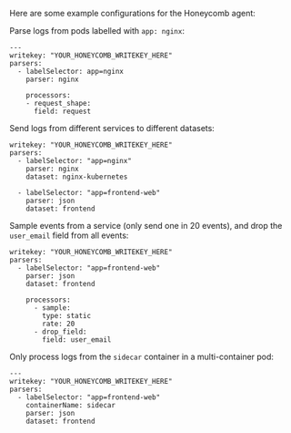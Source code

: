 Here are some example configurations for the Honeycomb agent:


Parse logs from pods labelled with `app: nginx`:
```
---
writekey: "YOUR_HONEYCOMB_WRITEKEY_HERE"
parsers:
  - labelSelector: app=nginx
    parser: nginx

    processors:
    - request_shape:
      field: request
```

Send logs from different services to different datasets:
```
writekey: "YOUR_HONEYCOMB_WRITEKEY_HERE"
parsers:
  - labelSelector: "app=nginx"
    parser: nginx
    dataset: nginx-kubernetes

  - labelSelector: "app=frontend-web"
    parser: json
    dataset: frontend
```


Sample events from a service (only send one in 20 events), and drop the
`user_email` field from all events:
```
writekey: "YOUR_HONEYCOMB_WRITEKEY_HERE"
parsers:
  - labelSelector: "app=frontend-web"
    parser: json
    dataset: frontend

    processors:
      - sample:
        type: static
        rate: 20
      - drop_field:
        field: user_email
```

Only process logs from the `sidecar` container in a multi-container pod:
```
---
writekey: "YOUR_HONEYCOMB_WRITEKEY_HERE"
parsers:
  - labelSelector: "app=frontend-web"
    containerName: sidecar
    parser: json
    dataset: frontend
```
